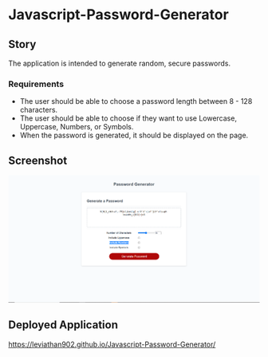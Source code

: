 # Javascript-Password-Generator

## Story <br>
The application is intended to generate random, secure passwords.

### Requirements ###
* The user should be able to choose a password length between 8 - 128 characters.
* The user should be able to choose if they want to use Lowercase, Uppercase, Numbers, or Symbols.
* When the password is generated, it should be displayed on the page.

## Screenshot ##
![Screenshot 1](https://raw.githubusercontent.com/leviathan902/Javascript-Password-Generator/main/Assets/Screenshot.PNG)

## Deployed Application ##
https://leviathan902.github.io/Javascript-Password-Generator/
